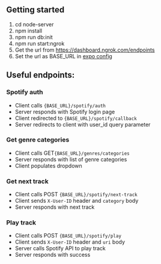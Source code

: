 
## Getting started

1. cd node-server
1. npm install
1. npm run db:init
1. npm run start:ngrok
1. Get the url from https://dashboard.ngrok.com/endpoints
1. Set the url as BASE_URL in [expo config](../expo/config/node.ts)

## Useful endpoints:

### Spotify auth

- Client calls `{BASE_URL}/spotify/auth`
- Server responds with Spotify login page
- Client redirected to `{BASE_URL}/spotify/callback`
- Server redirects to client with user_id query parameter

### Get genre categories

- Client calls GET`{BASE_URL}/genres/categories`
- Server responds with list of genre categories
- Client populates dropdown

### Get next track

- Client calls POST `{BASE_URL}/spotify/next-track`
- Client sends `X-User-ID` header and `category` body
- Server responds with next track

### Play track

- Client calls POST `{BASE_URL}/spotify/play`
- Client sends `X-User-ID` header and `uri` body
- Server calls Spotify API to play track
- Server responds with success

